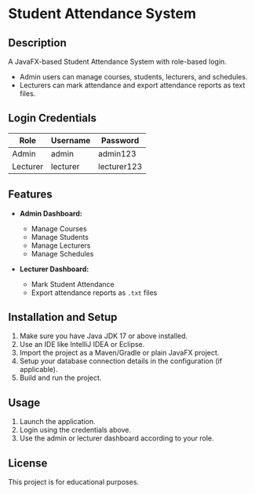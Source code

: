 # Student Attendance System

## Description
A JavaFX-based Student Attendance System with role-based login.
- Admin users can manage courses, students, lecturers, and schedules.
- Lecturers can mark attendance and export attendance reports as text files.

## Login Credentials

| Role     | Username  | Password    |
| -------- | --------- | ----------- |
| Admin    | admin     | admin123    |
| Lecturer | lecturer  | lecturer123 |

## Features

- **Admin Dashboard:**
    - Manage Courses
    - Manage Students
    - Manage Lecturers
    - Manage Schedules

- **Lecturer Dashboard:**
    - Mark Student Attendance
    - Export attendance reports as `.txt` files

## Installation and Setup

1. Make sure you have Java JDK 17 or above installed.
2. Use an IDE like IntelliJ IDEA or Eclipse.
3. Import the project as a Maven/Gradle or plain JavaFX project.
4. Setup your database connection details in the configuration (if applicable).
5. Build and run the project.

## Usage

1. Launch the application.
2. Login using the credentials above.
3. Use the admin or lecturer dashboard according to your role.

## License

This project is for educational purposes.
